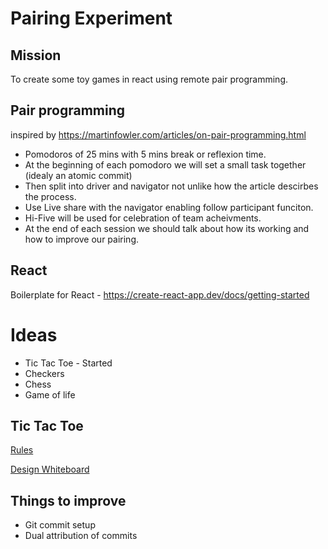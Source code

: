 # Pairing Experiment

## Mission 
To create some toy games in react using remote pair programming.

## Pair programming 

inspired by https://martinfowler.com/articles/on-pair-programming.html

 - Pomodoros of 25 mins with 5 mins break or reflexion time.
 - At the beginning of each pomodoro we will set a small task together (idealy an atomic commit)
 - Then split into driver and navigator not unlike how the article descirbes the process.
 - Use Live share with the navigator enabling follow participant funciton.
 - Hi-Five will be used for celebration of team acheivments.
 - At the end of each session we should talk about how its working and how to improve our pairing.


## React 

Boilerplate for React - https://create-react-app.dev/docs/getting-started

# Ideas

- Tic Tac Toe - Started
- Checkers
- Chess
- Game of life


## Tic Tac Toe

[Rules](https://en.wikipedia.org/wiki/Tic-tac-toe)

[Design Whiteboard](https://excalidraw.com/#room=d3f754cc7b077b518f5a,s4_Kga8QRrr7pJPTUeCoZA)

## Things to improve

 - Git commit setup
 - Dual attribution of commits